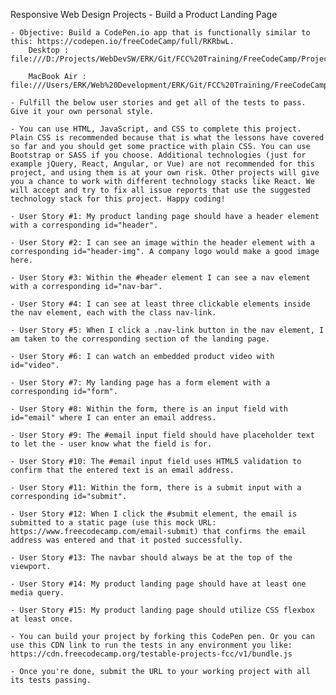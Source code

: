 Responsive Web Design Projects - Build a Product Landing Page

    - Objective: Build a CodePen.io app that is functionally similar to this: https://codepen.io/freeCodeCamp/full/RKRbwL.
        Desktop : file:///D:/Projects/WebDevSW/ERK/Git/FCC%20Training/FreeCodeCamp/Projects/Responsive%20Web%20Design/Product%20Landing%20Page/index.html
        
        MacBook Air : file:///Users/ERK/Web%20Development/ERK/Git/FCC%20Training/FreeCodeCamp/Projects/Responsive%20Web%20Design/Product%20Landing%20Page/index.html#video
   
    - Fulfill the below user stories and get all of the tests to pass. Give it your own personal style.
    
    - You can use HTML, JavaScript, and CSS to complete this project. Plain CSS is recommended because that is what the lessons have covered so far and you should get some practice with plain CSS. You can use Bootstrap or SASS if you choose. Additional technologies (just for example jQuery, React, Angular, or Vue) are not recommended for this project, and using them is at your own risk. Other projects will give you a chance to work with different technology stacks like React. We will accept and try to fix all issue reports that use the suggested technology stack for this project. Happy coding!
    
    - User Story #1: My product landing page should have a header element with a corresponding id="header".
    
    - User Story #2: I can see an image within the header element with a corresponding id="header-img". A company logo would make a good image here.
    
    - User Story #3: Within the #header element I can see a nav element with a corresponding id="nav-bar".
    
    - User Story #4: I can see at least three clickable elements inside the nav element, each with the class nav-link.
    
    - User Story #5: When I click a .nav-link button in the nav element, I am taken to the corresponding section of the landing page.
    
    - User Story #6: I can watch an embedded product video with id="video".
    
    - User Story #7: My landing page has a form element with a corresponding id="form".
    
    - User Story #8: Within the form, there is an input field with id="email" where I can enter an email address.
    
    - User Story #9: The #email input field should have placeholder text to let the - user know what the field is for.
    
    - User Story #10: The #email input field uses HTML5 validation to confirm that the entered text is an email address.
    
    - User Story #11: Within the form, there is a submit input with a corresponding id="submit".
    
    - User Story #12: When I click the #submit element, the email is submitted to a static page (use this mock URL: https://www.freecodecamp.com/email-submit) that confirms the email address was entered and that it posted successfully.
    
    - User Story #13: The navbar should always be at the top of the viewport.
    
    - User Story #14: My product landing page should have at least one media query.
    
    - User Story #15: My product landing page should utilize CSS flexbox at least once.
    
    - You can build your project by forking this CodePen pen. Or you can use this CDN link to run the tests in any environment you like: https://cdn.freecodecamp.org/testable-projects-fcc/v1/bundle.js
    
    - Once you're done, submit the URL to your working project with all its tests passing.